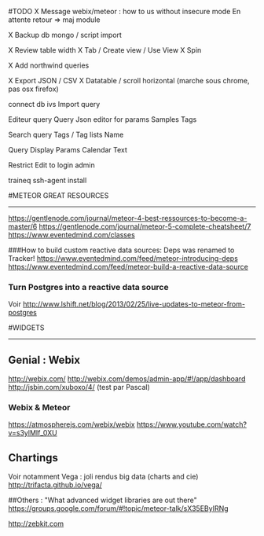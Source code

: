#TODO
X Message webix/meteor : how to us without insecure mode
  En attente retour => maj module

X Backup db mongo / script import

X Review table width
X Tab / Create view / Use View
X Spin

X Add northwind queries

X Export JSON / CSV
X Datatable / scroll horizontal (marche sous chrome, pas osx firefox)

connect db ivs
  Import query

Editeur query
  Query
  Json editor for params
  Samples
  Tags

Search query
  Tags / Tag lists
  Name


Query Display
  Params
    Calendar
    Text


Restrict Edit to login admin


traineq
  ssh-agent
  install

#METEOR GREAT RESOURCES
***********************
https://gentlenode.com/journal/meteor-4-best-ressources-to-become-a-master/6
https://gentlenode.com/journal/meteor-5-complete-cheatsheet/7
https://www.eventedmind.com/classes

###How to build custom reactive data sources:
Deps was renamed to Tracker!
https://www.eventedmind.com/feed/meteor-introducing-deps
https://www.eventedmind.com/feed/meteor-build-a-reactive-data-source

### Turn Postgres into a reactive data source
Voir http://www.lshift.net/blog/2013/02/25/live-updates-to-meteor-from-postgres

#WIDGETS
********

## Genial : Webix
http://webix.com/
http://webix.com/demos/admin-app/#!/app/dashboard
http://jsbin.com/xuboxo/4/ (test par Pascal)

### Webix & Meteor
https://atmospherejs.com/webix/webix
https://www.youtube.com/watch?v=s3ylMIf_0XU

## Chartings
Voir notamment Vega : joli rendus big data (charts and cie)
http://trifacta.github.io/vega/

##Others :
"What advanced widget libraries are out there"
https://groups.google.com/forum/#!topic/meteor-talk/sX35EByIRNg

http://zebkit.com
